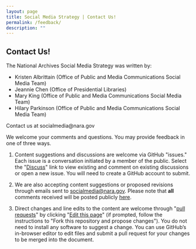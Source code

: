 ```yaml
---
layout: page
title: Social Media Strategy | Contact Us!
permalink: /feedback/
description: ""
---
```


## Contact Us!

The National Archives Social Media Strategy was written by: 
<ul>
  <li>Kristen Albrittain (Office of Public and Media Communications Social Media Team)</li>
  <li>Jeannie Chen (Office of Presidential Libraries)</li>
<li>Mary King (Office of Public and Media Communications Social Media Team)</li>
  <li>Hilary Parkinson (Office of Public and Media Communications Social Media Team)</li>
  </ul>
 <p> Contact us at socialmedia@nara.gov</p>

We welcome your comments and questions. You may provide feedback in one of three ways.

<ol>
  <li>
  <p>Content suggestions and discussions are welcome via GitHub "issues." Each issue is a conversation initiated by a member of the public. Select the "<a href="https://github.com/{{ site.org_name }}/social-media-strategy/issues/">Discuss</a>" link to view existing and comment on existing discussions or open a new issue. You will need to create a GitHub account to submit.</p>
  </li>
  <li>
  <p>We are also accepting content suggestions or proposed revisions through emails sent to <a href="mailto:socialmedia@nara.gov">socialmedia@nara.gov</a>. Please note that <strong>all</strong> comments received will be posted publicly <a href="https://github.com/{{ site.org_name }}/social-media-strategy/issues/">here</a>.</p>
  </li>
  <li>
  <p>Direct changes and line edits to the content are welcome through "<a href="https://help.github.com/articles/creating-a-pull-request">pull requests</a>" by clicking "<a href="https://github.com/{{ site.org_name }}/social-media-strategy/edit/gh-pages/pages/index.md">Edit this page</a>" (if prompted, follow the instructions to "Fork this repository and propose changes"). You do not need to install any software to suggest a change. You can use GitHub’s in-browser editor to edit files and submit a pull request for your changes to be merged into the document.</p>
  </li>
</ol>


